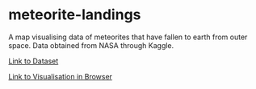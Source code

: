 # meteorite-landings
A map visualising data of meteorites that have fallen to earth from outer space. Data obtained from NASA through Kaggle.

[Link to Dataset](https://www.kaggle.com/datasets/nasa/meteorite-landings)

[Link to Visualisation in Browser](https://shoumil-dev.github.io/meteorite-landings/)
